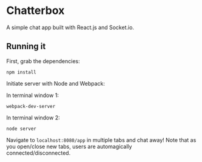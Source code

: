 # Chatterbox
A simple chat app built with React.js and Socket.io.

## Running it

First, grab the dependencies:

    npm install

Initiate server with Node and Webpack:
  
  In terminal window 1:

    webpack-dev-server

  In terminal window 2:

    node server

Navigate to `localhost:8080/app` in multiple tabs and chat away! Note that as you open/close new tabs, users are automagically connected/disconnected.
